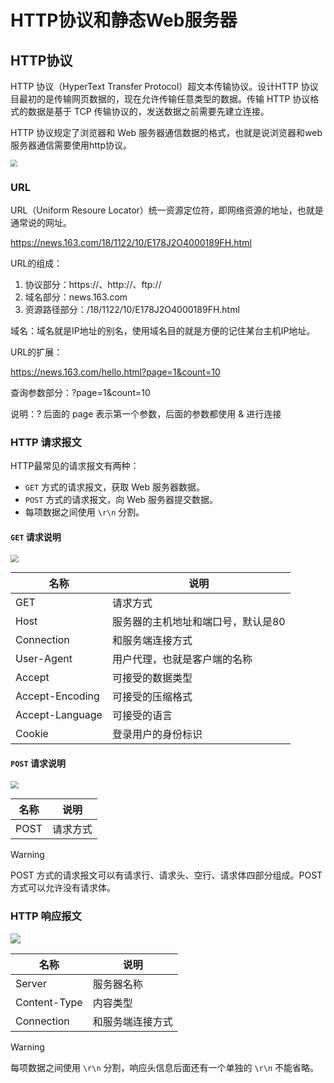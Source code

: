 # HTTP协议和静态Web服务器

## HTTP协议

HTTP 协议（HyperText Transfer Protocol）超文本传输协议。设计HTTP 协议目最初的是传输网页数据的，现在允许传输任意类型的数据。传输 HTTP 协议格式的数据是基于 TCP 传输协议的，发送数据之前需要先建立连接。

HTTP 协议规定了浏览器和 Web 服务器通信数据的格式，也就是说浏览器和web服务器通信需要使用http协议。

<img src="https://s2.51cto.com/images/blog/202108/08/34f4b49b82ef45932304e56fb5e283f2.png?x-oss-process=image/watermark,size_16,text_QDUxQ1RP5Y2a5a6i,color_FFFFFF,t_30,g_se,x_10,y_10,shadow_20,type_ZmFuZ3poZW5naGVpdGk=/format,webp/resize,m_fixed,w_1184" style="zoom:67%;" />

### URL

URL（Uniform Resoure Locator）统一资源定位符，即网络资源的地址，也就是通常说的网址。

https://news.163.com/18/1122/10/E178J2O4000189FH.html

URL的组成：

1. 协议部分：https://、http://、ftp://
2. 域名部分：news.163.com
3. 资源路径部分：/18/1122/10/E178J2O4000189FH.html

域名：域名就是IP地址的别名，使用域名目的就是方便的记住某台主机IP地址。

URL的扩展：

https://news.163.com/hello.html?page=1&count=10

查询参数部分：?page=1&count=10

说明：? 后面的 page 表示第一个参数，后面的参数都使用 & 进行连接

### HTTP 请求报文

HTTP最常见的请求报文有两种：

* `GET` 方式的请求报文，获取 Web 服务器数据。
* `POST` 方式的请求报文，向 Web 服务器提交数据。
* 每项数据之间使用 `\r\n` 分割。

#### `GET` 请求说明

<img src="https://www.guru99.com/images/2/032020_0831_GETvsPOSTKe1.png" style="zoom:80%;" />

| 名称            | 说明                               |
| --------------- | ---------------------------------- |
| GET             | 请求方式                           |
| Host            | 服务器的主机地址和端口号，默认是80 |
| Connection      | 和服务端连接方式                   |
| User-Agent      | 用户代理，也就是客户端的名称       |
| Accept          | 可接受的数据类型                   |
| Accept-Encoding | 可接受的压缩格式                   |
| Accept-Language | 可接受的语言                       |
| Cookie          | 登录用户的身份标识                 |

#### `POST` 请求说明

<img src="https://www.guru99.com/images/2/032020_0831_GETvsPOSTKe2.png" style="zoom:80%;" />

| 名称 | 说明     |
| ---- | -------- |
| POST | 请求方式 |

> [!warning]
>
> POST 方式的请求报文可以有请求行、请求头、空行、请求体四部分组成。POST 方式可以允许没有请求体。

### HTTP 响应报文

![](https://www3.ntu.edu.sg/home/ehchua/programming/webprogramming/images/HTTP_ResponseMessageExample.png)



| 名称         | 说明             |
| ------------ | ---------------- |
| Server       | 服务器名称       |
| Content-Type | 内容类型         |
| Connection   | 和服务端连接方式 |

> [!warning]
>
> 每项数据之间使用 `\r\n` 分割，响应头信息后面还有一个单独的 `\r\n` 不能省略。

